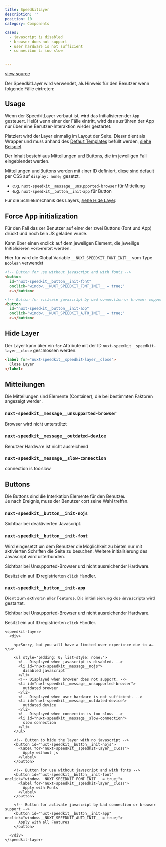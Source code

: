 ```yaml
---
title: SpeedkitLayer
description: ''
position: 10
category: Components

cases:
  - javascript is disabled
  - browser does not support
  - user hardware is not sufficient
  - connection is too slow


---
```


[view source](https://github.com/GrabarzUndPartner/nuxt-speedkit/blob/main/lib/components/SpeedkitLayer.vue)

Der SpeedkitLayer wird verwendet, als Hinweis für den Benutzer wenn folgende Fälle eintreten:

<list :items="cases" type="info"></list>

## Usage

Wenn der SpeedkitLayer verbaut ist, wird das Initialisieren der `App` gesteuert. Heißt wenn einer der Fälle eintritt, wird das ausführen der App nur über eine Benutzer-Interaktion wieder gestartet.

Platziert wird der Layer einmalig im Layout der Seite. Dieser dient als Wrapper und muss anhand des [Default Templates](#) befüllt werden, [siehe Beispiel](https://github.com/GrabarzUndPartner/nuxt-speedkit/blob/main/example/components/InfoLayer.vue).

Der Inhalt besteht aus Mitteilungen und Buttons, die im jeweiligen Fall eingeblendet werden.

Mitteilungen und Buttons werden mit einer ID definiert, diese sind default per CSS auf `display: none;` gesetzt.

- e.g. `nuxt-speedkit__message__unsupported-browser` für Mitteilung
- e.g. `nuxt-speedkit__button__init-app` für Button

<alert>Für die Schließmechanik des Layers, [siehe Hide Layer](/components/speedkit-layer#hide-layer).</alert>

## Force App initialization

Für den Fall das der Benutzer auf einer der zwei Buttons (Font und App) drückt und noch kein JS geladen wurde. 

Kann über einen onclick auf dem jeweiligen Element, die jeweilige Initialisieren vorbereitet werden.

Hier für wird die Global Variable `__NUXT_SPEEDKIT_FONT_INIT__` vom Type `Boolean` verwendet

```html
<!-- Button for use without javascript and with fonts -->
<button 
  id="nuxt-speedkit__button__init-font" 
  onclick="window.__NUXT_SPEEDKIT_FONT_INIT__ = true;"
  >…</button>

<!-- Button for activate javascript by bad connection or browser support -->
<button 
  id="nuxt-speedkit__button__init-app" 
  onclick="window.__NUXT_SPEEDKIT_AUTO_INIT__ = true;"
  >…</button>
```

## Hide Layer

Der Layer kann über ein `for` Attribute mit der ID `nuxt-speedkit__speedkit-layer__close` geschlossen werden.

```html
<label for="nuxt-speedkit__speedkit-layer__close">
  Close Layer
</label>
```

## Mitteilungen

Die Mitteilungen sind Elemente (Container), die bei bestimmten Faktoren angezeigt werden.

### `nuxt-speedkit__message__unsupported-browser`

Browser wird nicht unterstützt         
### `nuxt-speedkit__message__outdated-device`

Benutzer Hardware ist nicht ausreichend
### `nuxt-speedkit__message__slow-connection`

connection is too slow                 

## Buttons

Die Buttons sind die Interkation Elemente für den Benutzer.  
Je nach Ereignis, muss der Benutzer dort seine Wahl treffen.
### `nuxt-speedkit__button__init-nojs`

Sichtbar bei deaktivierten Javascript.

### `nuxt-speedkit__button__init-font`

Wird eingesetzt um dem Benutzer die Möglichkeit zu bieten nur mit aktivierten Schriften die Seite zu besuchen. Weitere initialisierung des Javascript wird unterbunden.

Sichtbar bei Unsupported-Browser und nicht ausreichender Hardware.

Besitzt ein auf ID registrierten `click` Handler.
### `nuxt-speedkit__button__init-app`

Dient zum aktiveren aller Features. Die initialisierung des Javascripts wird gestartet.

Sichtbar bei Unsupported-Browser und nicht ausreichender Hardware.

Besitzt ein auf ID registrierten `click` Handler.

```html[template]
<speedkit-layer>
  <div>

    <p>Sorry, but you will have a limited user experience due to a…</p>

    <ul style="padding: 0; list-style: none;">
      <!-- Displayed when javascript is disabled. -->
      <li id="nuxt-speedkit__message__nojs">
        disabled javascript
      </li>
      <!-- Displayed when browser does not support. -->
      <li id="nuxt-speedkit__message__unsupported-browser">
        outdated browser
      </li>
      <!-- Displayed when user hardware is not sufficient. -->
      <li id="nuxt-speedkit__message__outdated-device">
        outdated device
      </li>
      <!-- Displayed when connection is too slow. -->
      <li id="nuxt-speedkit__message__slow-connection">
        slow connection
      </li>
    </ul>

    <!-- Button to hide the layer with no javascript -->
    <button id="nuxt-speedkit__button__init-nojs">
      <label for="nuxt-speedkit__speedkit-layer__close">
        Apply without js
      </label>
    </button>

    <!-- Button for use without javascript and with fonts -->
    <button id="nuxt-speedkit__button__init-font" onclick="window.__NUXT_SPEEDKIT_FONT_INIT__ = true;">
      <label for="nuxt-speedkit__speedkit-layer__close">
        Apply with Fonts
      </label>
    </button>

    <!-- Button for activate javascript by bad connection or browser support -->
    <button id="nuxt-speedkit__button__init-app" onclick="window.__NUXT_SPEEDKIT_AUTO_INIT__ = true;">
      Apply with all Features
    </button>

  </div>
</speedkit-layer>
```

